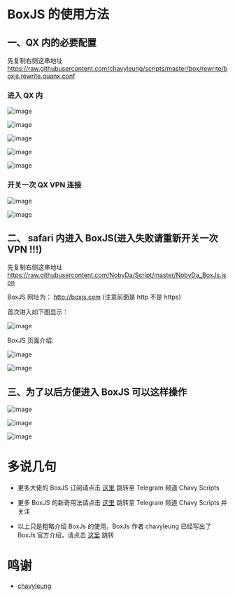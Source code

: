 # BoxJS 的使用方法

## 一、QX 内的必要配置

先复制右侧这串地址 https://raw.githubusercontent.com/chavyleung/scripts/master/box/rewrite/boxjs.rewrite.quanx.conf

### 进入 QX 内

![image](https://raw.githubusercontent.com/chiupam/tutorial-image/master/QuantumultX/dianji.png)

![image](https://raw.githubusercontent.com/chiupam/tutorial-image/master/QuantumultX/rewrite_remote.png)

![image](https://raw.githubusercontent.com/chiupam/tutorial-image/master/QuantumultX/rewrite_remote_v.png)

![image](https://raw.githubusercontent.com/chiupam/tutorial-image/master/QuantumultX/changan.png)

![image](https://raw.githubusercontent.com/chiupam/tutorial-image/master/QuantumultX/up.png)

### 开关一次 QX VPN 连接

![image](https://raw.githubusercontent.com/chiupam/tutorial-image/master/QuantumultX/START-STOP.png)

![image](https://raw.githubusercontent.com/chiupam/tutorial-image/master/QuantumultX/STOP-START.png)

## 二、 safari 内进入 BoxJS(进入失败请重新开关一次 VPN !!!)

先复制右侧这串地址 https://raw.githubusercontent.com/NobyDa/Script/master/NobyDa_BoxJs.json

BoxJS 网址为： http://boxjs.com (注意前面是 http 不是 https)

首次进入如下图显示：

![image](https://raw.githubusercontent.com/chiupam/tutorial-image/master/QuantumultX/BoxJS_yingyong_1.png)

BoxJS 页面介绍:

![image](https://raw.githubusercontent.com/chiupam/tutorial-image/master/QuantumultX/BoxJS_yingyong_2.png)

![image](https://raw.githubusercontent.com/chiupam/tutorial-image/master/QuantumultX/BoxJS_dingyue.png)

## 三、为了以后方便进入 BoxJS 可以这样操作

![image](https://raw.githubusercontent.com/chiupam/tutorial-image/master/QuantumultX/BoxJS_5.png)

![image](https://raw.githubusercontent.com/chiupam/tutorial-image/master/QuantumultX/BoxJS_6.png)

![image](https://raw.githubusercontent.com/chiupam/tutorial-image/master/QuantumultX/BoxJS_7.png)

# 多说几句

- 更多大佬的 BoxJS 订阅请点击 [这里](https://t.me/chavyscripts/66) 跳转至 Telegram 频道 Chavy Scripts

- 更多 BoxJS 的新奇用法请点击 [这里](https://t.me/chavyscripts) 跳转至 Telegram 频道 Chavy Scripts 并关注

- 以上只是粗略介绍 BoxJs 的使用，BoxJs 作者 chavyleung 已经写出了 BoxJs 官方介绍，请点击 [这里](https://chavyleung.gitbook.io/boxjs/) 跳转

# 鸣谢

- [chavyleung](https://github.com/chavyleung)

